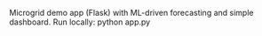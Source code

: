 Microgrid demo app (Flask) with ML-driven forecasting and simple dashboard.
Run locally: python app.py

